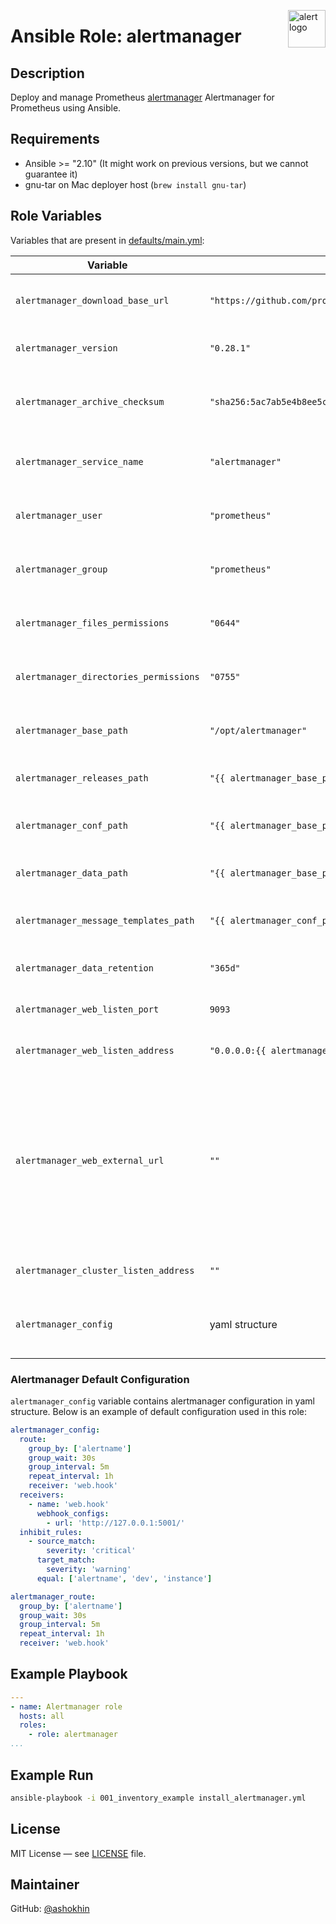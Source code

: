 <p><img src="https://upload.wikimedia.org/wikipedia/commons/thumb/1/1d/Human-dialog-warning.svg/2000px-Human-dialog-warning.svg.png" alt="alert logo" title="alert" align="right" height="60" /></p>


# Ansible Role: alertmanager


## Description

Deploy and manage Prometheus [alertmanager](https://github.com/prometheus/alertmanager) Alertmanager for Prometheus using Ansible.


## Requirements

- Ansible >= "2.10" (It might work on previous versions, but we cannot guarantee it)
- gnu-tar on Mac deployer host (`brew install gnu-tar`)


## Role Variables

Variables that are present in [defaults/main.yml](defaults/main.yml):

| Variable | Default Value | Description |
|---|---|---|
| `alertmanager_download_base_url` | `"https://github.com/prometheus/alertmanager/releases/download"`| Base URL to download Alertmanager binaries from |
| `alertmanager_version` | `"0.28.1"` | Version of alertmanager to install |
| `alertmanager_archive_checksum` | `"sha256:5ac7ab5e4b8ee5ce4d8fb0988f9cb275efcc3f181b4b408179fafee121693311"` | Checksum of the alertmanager archive for verification |
| `alertmanager_service_name` | `"alertmanager"` | Name of the alertmanager's systemd service |
| `alertmanager_user` | `"prometheus"` | System user to run alertmanager service |
| `alertmanager_group` | `"prometheus"` | System group to run alertmanager service |
| `alertmanager_files_permissions` | `"0644"` | Permissions for alertmanager config files |
| `alertmanager_directories_permissions` | `"0755"` | Permissions for alertmanager directories |
| `alertmanager_base_path` | `"/opt/alertmanager"` | Base installation path for alertmanager |
| `alertmanager_releases_path` | `"{{ alertmanager_base_path }}/releases"` | Path to store alertmanager releases |
| `alertmanager_conf_path` | `"{{ alertmanager_base_path }}/conf"` | Path to store alertmanager configuration files |
| `alertmanager_data_path` | `"{{ alertmanager_base_path }}/data"` | Path to store alertmanager data |
| `alertmanager_message_templates_path` | `"{{ alertmanager_conf_path }}/message_templates"` | Path to store alertmanager message templates |
| `alertmanager_data_retention` | `"365d"` | Data retention period for alertmanager |
| `alertmanager_web_listen_port` | `9093` | Port for alertmanager web interface |
| `alertmanager_web_listen_address` | `"0.0.0.0:{{ alertmanager_web_listen_port }}"` | Address for alertmanager web interface |
| `alertmanager_web_external_url` | `""` | External URL for alertmanager web interface (set this if Alertmanager is behind a reverse proxy or accessed via a custom domain, so links in notifications are correct) |
| `alertmanager_cluster_listen_address` | `""` | Address for alertmanager clustering |
| `alertmanager_config` | yaml structure | Alertmanager configuration yaml structure described [below](#alertmanager-default-configuration) |


### Alertmanager Default Configuration

`alertmanager_config` variable contains alertmanager configuration in yaml structure. Below is an example of default configuration used in this role:

```yaml
alertmanager_config:
  route:
    group_by: ['alertname']
    group_wait: 30s
    group_interval: 5m
    repeat_interval: 1h
    receiver: 'web.hook'
  receivers:
    - name: 'web.hook'
      webhook_configs:
        - url: 'http://127.0.0.1:5001/'
  inhibit_rules:
    - source_match:
        severity: 'critical'
      target_match:
        severity: 'warning'
      equal: ['alertname', 'dev', 'instance']

alertmanager_route:
  group_by: ['alertname']
  group_wait: 30s
  group_interval: 5m
  repeat_interval: 1h
  receiver: 'web.hook'
```


## Example Playbook

```yaml
---
- name: Alertmanager role
  hosts: all
  roles:
    - role: alertmanager
...
```


## Example Run

```bash
ansible-playbook -i 001_inventory_example install_alertmanager.yml
```


## License
MIT License — see [LICENSE](LICENSE) file.


## Maintainer
GitHub: [@ashokhin](https://github.com/ashokhin)
